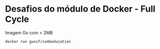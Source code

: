 # Desafios do módulo de Docker - Full Cycle


Imagem Go com < 2MB
```shell
docker run gussf/codeeducation
```